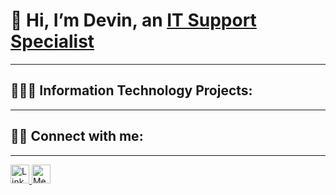 # 👋 Hi, I’m Devin, an  [IT Support Specialist](https://www.google.com)
---
## 👨🏼‍💻 Information Technology Projects:
---
## 🤳🏻 Connect with me: 
---
<a href="https://www.linkedin.com">
  <img src="https://upload.wikimedia.org/wikipedia/commons/c/ca/LinkedIn_logo_initials.png" alt="LinkedIn" width="30" />
</a>
<a href="https://www.medium.com/@devyonmiller8/about">
  <img src="https://upload.wikimedia.org/wikipedia/commons/e/ec/Medium_logo_M.png" alt="Medium" width="30" />
</a>
<!---
Jadm1992/Jadm1992 is a ✨ special ✨ repository because its `README.md` (this file) appears on your GitHub profile.
You can click the Preview link to take a look at your changes.
--->
